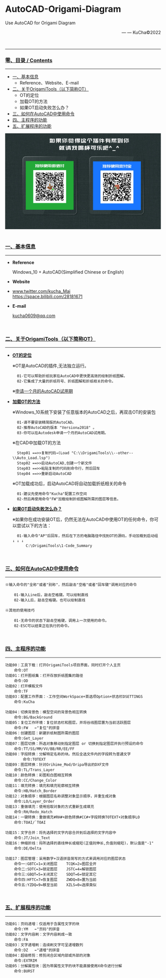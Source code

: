# AutoCAD-Origami-Diagram  
Use AutoCAD for Origami Diagram
<p align="right"> — — KuCha©2022</p>
<br>

---------------------------------------------------------------------------------------------------------------
### [零、目录 / Contents](#零目录--contents)  
---------------------------------------------------------------------------------------------------------------
- [一、基本信息](#一基本信息)  
  - Reference、Website、E-mail
- [二、关于OrigamiTools（以下简称OT）](#二关于origamitools以下简称ot)  
  - OT的定位
  - 加载OT的方法
  - 如果OT启动失败怎么办？
- [三、如何在AutoCAD中使用命令](#三如何在autocad中使用命令)  
- [四、主程序的功能](#四主程序的功能)  
- [五、扩展程序的功能](#五扩展程序的功能)  

<div align=center><img src="https://github.com/kucha0609/AutoCAD-Origami-Diagram/blob/master/--Info--/Sponsorship.jpg" width="800"/></div>


<br>

### [一、基本信息](#零目录--contents)  
---------------------------------------------------------------------------------------------------------------
- **Reference**

	Windows_10 + AutoCAD(Simplified Chinese or English) 

- **Website**
- 
	www.twitter.com/kucha_Mai   
	https://space.bilibili.com/28181671

- **E-mail**

	kucha0609@qq.com
	

<br>

### [二、关于OrigamiTools（以下简称OT）](#零目录--contents)  
---------------------------------------------------------------------------------------------------------------
- [**OT的定位**](#二关于origamitools以下简称ot)  

	※OT是AutoCAD的插件,无法独立运行。
	
		01-它可以帮助折纸玩家在AutoCAD中更快更高效的绘制折纸图解。
		02-它集成了大量的折纸符号、折纸图解和折纸相关的命令。

	※[申请一个月的AutoCAD试用期](https://knowledge.autodesk.com/zh-hans/support/autocad/learn-explore/caas/CloudHelp/cloudhelp/CHS/Autodesk-Installation/files/install-workflow-to-download-product-software-htm.html)
	
- [**加载OT的方法**](#二关于origamitools以下简称ot)  


	※Windows_10系统下安装了任意版本的AutoCAD之后，再双击OT的安装包

		01-请不要安装精简版的AutoCAD。
		02-推荐AutoCAD的版本 "Version≥2018" 。
		03-你可以在Autodesk申请一个月的AutoCAD试用期。
	
	※在CAD中加载OT的方法

		Step01 ==>>复制代码→(Load "C:\\OrigamiTools\\--other--\\Auto_Load.lsp")
		Step02 ==>>启动AutoCAD,创建一个新文件
		Step03 ==>>粘贴复制的代码到命令行，然后回车
		Step04 ==>>重新启动AutoCAD
		
	※OT加载成功后，启动AutoCAD将自动加载折纸相关的命令

		01-建议先使用命令"Kucha"配置工作空间
		02-然后再使用命令"FW"加载绘制折纸图解所需的图层等信息。
		
- [**如果OT启动失败怎么办？**](#二关于origamitools以下简称ot)  

	※如果你在成功安装OT后，仍然无法在AutoCAD中使用OT的任何命令，你可以尝试以下的方法：

		01-输入命令"AP"后回车，然后在下方的电脑路径中找到OT的源码，手动加载到启动组 ↓ ↓ ↓
		    C:\OrigamiTools\1-Code_Summary


<br>

### [三、如何在AutoCAD中使用命令](#零目录--contents)  
---------------------------------------------------------------------------------------------------------------
	※输入命令的"全称"或者"别称"，然后敲击"空格"或者"回车键"调用对应的命令

		01-输入Line后，敲击空格键。可以绘制直线
		02-输入L后，敲击空格键。也可以绘制直线
		
	※其他的使用技巧

		01-无命令的状态下敲击空格键，调用上一次使用的命令。
		02-ESC可以结束正在执行的命令。


<br>

### [四、主程序的功能](#零目录--contents)  
--------------------------------------------------------------------------------------------------------------

	功能00：工具下载：打开OrigamiTools项目界面，同时打开个人主页
		命令:OT
	功能01：打开图纸集：打开存放折纸图集的路径
		命令:OD    
	功能02：打开模板文件
		命令:TF  
	功能03：配置工作界面：-工作空间WorkSpace+首选项Option+状态栏DSETTINGS
		命令:KuCha

	功能04：切换背景色：模型空间的背景色相互转换
		命令:BG/BackGround
	功能05：复位工作环境：复位状态栏和图层，并将谷线图层置为当前活跃图层
		命令:FW   ←"复位"的拼音
	功能06：创建图层：新建折纸制图所需的图层
		命令:Get_Layer
	功能07：图层切换：所选对象移动到指定图层 or 切换到指定图层并执行预设的命令
		命令:TT/SS/MM/VV/BB/RR/EE/FF 
	功能08：字段转换：分解特定名称的块。然后全选文件内的字段转为普通文字
	        命令:TOTEXT
	功能09：图层转换：针对Orihime_Mod/Oripa导出的DXF文件
		命令:TL/Trans_Layer
	功能10：颜色转换：彩图和白图相互转换
		命令:CC/Change_Color 
	功能11：填充转换：填充和填充轮廓相互转换
		命令:HB/Hatch_Border
	功能12：对象顺序：根据图层名称调整对象显示顺序，并重生成对象
		命令:LO/Layer_Order
	功能13：重做填充：使用拾取对象的方式重新生成填充
		命令:RH/Redo_Hatch
	功能14：一键转换：重做填充#RH#+颜色转换#CC#+字段转换TOTEXT+对象顺序LO
		命令:TOAI/`TOAI 

	功能15：文字合并：将先选择的文字内容合并到后选择的文字内容中
		命令:JT/Join_Text 
	功能16：伸缩折线：将所选择的直线伸长或缩短(正值则伸长,负值则缩短)，默认值是"-1"
		命令:DE/Delta
		
	功能17：图层管理：采用数字+汉语拼音简写的方式来调用对应的图层状态
		命令一:GBTC=1=关闭图层    TCQK=2=图层全开
		命令二:SDTC=3=锁定图层    JSTC=4=解锁图层
		命令三:GBQT=5=关闭其它    SDQT=6=锁定其它
		命令四:HFTC=7=恢复图层    ZWDQ=8=置为当前
		命令五:YZDQ=9=移至当前    XZLS=0=选择类似

<br>

### [五、扩展程序的功能](#零目录--contents)  
---------------------------------------------------------------------------------------------------------------

	功能01：页码递增：仅适用于含属性文字的块
		命令:YM   ←"页码"的拼音
  	功能02：文字内容刷：文字内容刷成一致
		命令:FA   
  	功能03：文字递增刷：连续刷文字可呈递增数列
		命令:DZ   ←"递增"的拼音   
  	功能04：超级修剪：修剪闭合区域内部或外部的对象
		命令:EXTRIM   
  	功能05：分解属性块：因为带属性文字的块不能直接使用X命令进行分解
		命令:BURST
		

